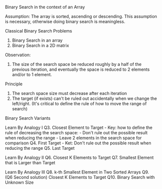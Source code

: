 Binary Search in the context of an Array

Assumption: The array is sorted, ascending or descending. This assumption is necessary, otherwise doing binary search is meaningless.

Classical Binary Search Problems
1. Binary Search in an array
2. Binary Search in a 2D matrix

Observation:
1. The size of the search space be reduced roughly by a half of the previous iteration, and eventually the space is reduced to 2 elements and/or to 1 element.

Principle
1. The search space size must decrease after each iteration
2. The target (if exists) can't be ruled out accidentally when we change the left/right. (It's critical to define the rule of how to move the range of search)


Binary Search Variants

Learn By Analogy I
Q3. Closest Element to Target
    - Key: how to define the rule of decreasing the search space: 
        - Don't rule out the possible result when reducing the range
        - Leave 2 elements in the search space for comparison
Q4. First Target
    - Ket: Don't rule out the possible result when reducing the range
Q5. Last Target

Learn By Analogy II
Q6. Closest K Elements to Target
Q7. Smallest Element that is Larger than Target

Learn By Analogy III
Q8. k-th Smallest Element in Two Sorted Arrays
Q9. (Q6 Second solution) Closest K Elements to Target
Q10. Binary Search with Unknown Size
